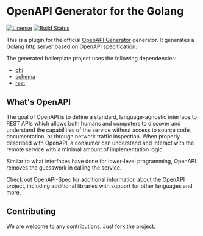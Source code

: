 # OpenAPI Generator for the Golang

[![License][license-img]][license-url]
[![Build Status][travis-img]][travis-url]

This is a plugin for the official [OpenAPI
Generator](https://github.com/OpenAPITools/openapi-generator) generator. It
generates a Golang http server based on OpenAPI specification. 

The generated boilerplate project uses the following dependencies:

- [chi](https://github.com/go-chi/chi)
- [schema](https://github.com/phogolabs/schema)
- [rest](https://github.com/phogolabs/rest)

## What's OpenAPI

The goal of OpenAPI is to define a standard, language-agnostic interface to
REST APIs which allows both humans and computers to discover and understand the
capabilities of the service without access to source code, documentation, or
through network traffic inspection.  When properly described with OpenAPI, a
consumer can understand and interact with the remote service with a minimal
amount of implementation logic.

Similar to what interfaces have done for lower-level programming, OpenAPI
removes the guesswork in calling the service.

Check out [OpenAPI-Spec](https://github.com/OAI/OpenAPI-Specification) for
additional information about the OpenAPI project, including additional
libraries with support for other languages and more. 

## Contributing

We are welcome to any contributions. Just fork the
[project](https://github.com/phogolabs/open-api).

[license-img]: https://img.shields.io/badge/license-MIT-blue.svg
[license-url]: LICENSE
[travis-img]: https://travis-ci.org/phogolabs/open-api.svg?branch=master
[travis-url]: https://travis-ci.org/phogolabs/open-api
